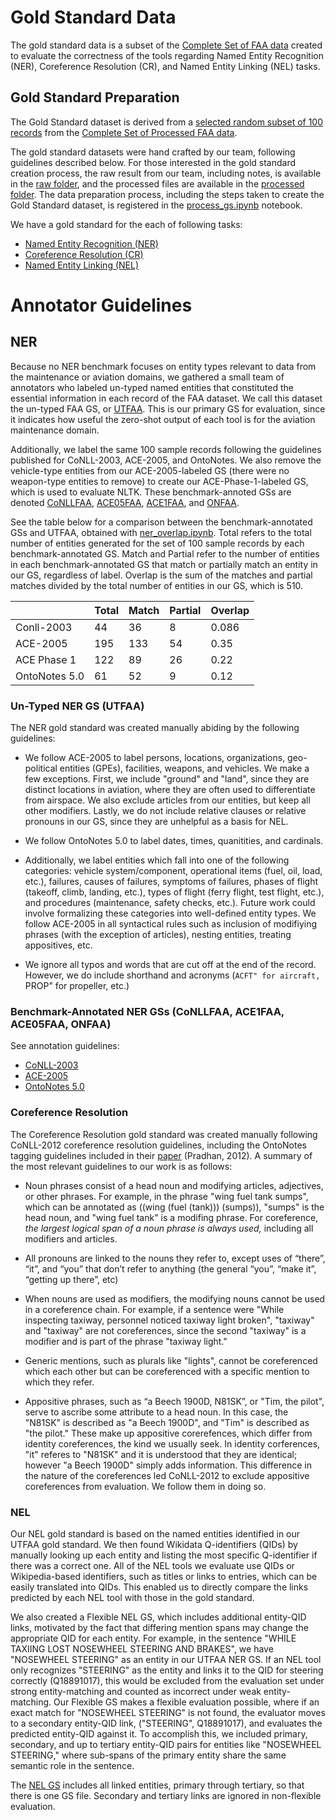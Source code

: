 # Gold Standard Data
The gold standard data is a subset of the [Complete Set of FAA data](../data/FAA_data/Maintenance_Text_data_nona.csv) created to evaluate the correctness of the tools regarding Named Entity Recognition (NER), Coreference Resolution (CR), and Named Entity Linking (NEL) tasks.

## Gold Standard Preparation

The Gold Standard dataset is derived from a [selected random subset of 100 records](../data/FAA_data/FAA_sample_100.csv) from the [Complete Set of Processed FAA data](../data/FAA_data/Maintenance_Text_data_nona.csv).

The gold standard datasets were hand crafted by our team, following guidelines described below. For those interested in the gold standard creation process, the raw result from our team, including notes, is available in the [raw folder](raw/), and the processed files are available in the [processed folder](processed/). The data preparation process, including the steps taken to create the Gold Standard dataset, is registered in the [process_gs.ipynb](process_gs.ipynb) notebook.

We have a gold standard for the each of following tasks:

- [Named Entity Recognition (NER)](processed/ner.csv)
- [Coreference Resolution (CR)](processed/cr.csv)
- [Named Entity Linking (NEL)](processed/nel.csv)


# Annotator Guidelines

## NER

Because no NER benchmark focuses on entity types relevant to data from the maintenance or aviation domains, we gathered a small team of annotators who labeled un-typed named entities that constituted the essential information in each record of the FAA dataset. We call this dataset the un-typed FAA GS, or [UTFAA](processed/ner.csv). This is our primary GS for evaluation, since it indicates how useful the zero-shot output of each tool is for the aviation maintenance domain.

Additionally, we label the same 100 sample records following the guidelines published for CoNLL-2003, ACE-2005, and OntoNotes. We also remove the vehicle-type entities from our ACE-2005-labeled GS (there were no weapon-type entities to remove) to create our ACE-Phase-1-labeled GS, which is used to evaluate NLTK. These benchmark-annoted GSs are denoted [CoNLLFAA](processed/ner_conll.csv), [ACE05FAA](processed/ner_ace.csv), [ACE1FAA](processed/ner_ace_nltk.csv), and [ONFAA](processed/ner_on.csv).

See the table below for a comparison between the benchmark-annotated GSs and UTFAA, obtained with [ner_overlap.ipynb](ner_overlap.ipynb). Total refers to the total number of entities generated for the set of 100 sample records by each benchmark-annotated GS. Match and Partial refer to the number of entities in each benchmark-annotated GS that match or partially match an entity in our GS, regardless of label. Overlap is the sum of the matches and partial matches divided by the total number of entities in our GS, which is 510.

|               | Total | Match | Partial | Overlap |
|---------------|-------|-------|---------|---------|
| Conll-2003    | 44    | 36    | 8       | 0.086   |
| ACE-2005      | 195   | 133   | 54      | 0.35    |
| ACE Phase 1   | 122   | 89    | 26      | 0.22    |
| OntoNotes 5.0 | 61    | 52    | 9       | 0.12    |

### Un-Typed NER GS (UTFAA)

The NER gold standard was created manually abiding by the following guidelines:

* We follow ACE-2005 to label persons, locations, organizations, geo-political entities (GPEs), facilities, weapons, and vehicles. We make a few exceptions. First, we include "ground" and "land", since they are distinct locations in aviation, where they are often used to differentiate from airspace. We also exclude articles from our entities, but keep all other modifiers. Lastly, we do not include relative clauses or relative pronouns in our GS, since they are unhelpful as a basis for NEL.

* We follow OntoNotes 5.0 to label dates, times, quanitities, and cardinals.

* Additionally, we label entities which fall into one of the following categories: vehicle system/component, operational items (fuel, oil, load, etc.), failures, causes of failures, symptoms of failures, phases of flight (takeoff, climb, landing, etc.), types of flight (ferry flight, test flight, etc.), and procedures (maintenance, safety checks, etc.). Future work could involve formalizing these categories into well-defined entity types. We follow ACE-2005 in all syntactical rules such as inclusion of modifiying phrases (with the exception of articles), nesting entities, treating appositives, etc.

* We ignore all typos and words that are cut off at the end of the record. However, we do include shorthand and acronyms (``ACFT" for aircraft, ``PROP" for propeller, etc.)

### Benchmark-Annotated NER GSs (CoNLLFAA, ACE1FAA, ACE05FAA, ONFAA)

See annotation guidelines:
* [CoNLL-2003](https://www.cnts.ua.ac.be/conll2003/ner/annotation.txt)
* [ACE-2005](https://www.ldc.upenn.edu/sites/www.ldc.upenn.edu/files/english-entities-guidelines-v5.6.6.pdf)
* [OntoNotes 5.0](https://catalog.ldc.upenn.edu/docs/LDC2013T19/OntoNotes-Release-5.0.pdf)

### Coreference Resolution

The Coreference Resolution gold standard was created manually following CoNLL-2012 coreference resolution guidelines, including the OntoNotes tagging guidelines included in their [paper](https://aclanthology.org/W12-4501.pdf) (Pradhan, 2012). A summary of the most relevant guidelines to our work is as follows:

* Noun phrases consist of a head noun and modifying articles, adjectives, or other phrases. For example, in the phrase "wing fuel tank sumps", which can be annotated as ((wing (fuel (tank))) (sumps)), "sumps" is the head noun, and "wing fuel tank" is a modifing phrase. For coreference, *the largest logical span of a noun phrase is always used,* including all modifiers and articles.

* All pronouns are linked to the nouns they refer to, except uses of “there”, “it”, and “you” that don’t refer to anything (the general “you”, “make it”, “getting up there”, etc)

* When nouns are used as modifiers, the modifying nouns cannot be used in a coreference chain. For example, if a sentence were "While inspecting taxiway, personnel noticed taxiway light broken", "taxiway" and "taxiway" are not coreferences, since the second "taxiway" is a modifier and is part of the phrase "taxiway light."

* Generic mentions, such as plurals like "lights", cannot be coreferenced which each other but can be coreferenced with a specific mention to which they refer.

* Appositive phrases, such as “a Beech 1900D, N81SK”, or "Tim, the pilot", serve to ascribe some attribute to a head noun. In this case, the "N81SK" is described as "a Beech 1900D", and "Tim" is described as "the pilot." These make up appositive corerefences, which differ from identity coreferences, the kind we usually seek. In identity corferences, "it" referes to "N81SK" and it is understood that they are identical; however "a Beech 1900D" simply adds information. This difference in the nature of the coreferences led CoNLL-2012 to exclude appositive coreferences from evaluation. We follow them in doing so.

### NEL

Our NEL gold standard is based on the named entities identified in our UTFAA gold standard. We then found Wikidata Q-identifiers (QIDs) by manually looking up each entity and listing the most specific Q-identifier if there was a correct one. All of the NEL tools we evaluate use QIDs or Wikipedia-based identifiers, such as titles or links to entries, which can be easily translated into QIDs. This enabled us to directly compare the links predicted by each NEL tool with those in the gold standard.

We also created a Flexible NEL GS, which includes additional entity-QID links, motivated by the fact that differing mention spans may change the appropriate QID for each entity. For example, in the sentence "WHILE TAXIING LOST NOSEWHEEL STEERING AND BRAKES", we have "NOSEWHEEL STEERING" as an entity in our UTFAA NER GS. If an NEL tool only recognizes "STEERING" as the entity and links it to the QID for steering correctly (Q18891017), this would be excluded from the evaluation set under strong entity-matching and counted as incorrect under weak entity-matching. Our Flexible GS makes a flexible evaluation possible, where if an exact match for "NOSEWHEEL STEERING" is not found, the evaluator moves to a secondary entity-QID link, ("STEERING", Q18891017), and evaluates the predicted entity-QID against it. To accomplish this, we included primary, secondary, and up to tertiary entity-QID pairs for entities like "NOSEWHEEL STEERING," where sub-spans of the primary entity share the same semantic role in the sentence.

The [NEL GS](processed/nel.csv) includes all linked entities, primary through tertiary, so that there is one GS file. Secondary and tertiary links are ignored in non-flexible evaluation.
